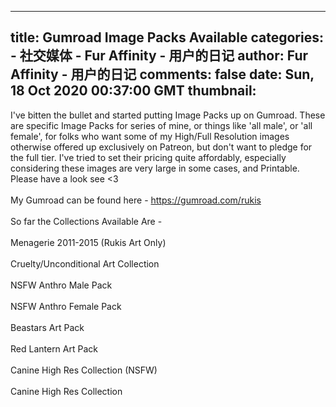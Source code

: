 
---
title: Gumroad Image Packs Available
categories: 
    - 社交媒体
    - Fur Affinity - 用户的日记
author: Fur Affinity - 用户的日记
comments: false
date: Sun, 18 Oct 2020 00:37:00 GMT
thumbnail: 
---

<div>   
<p></p><div class="journal-body">
                                I've bitten the bullet and started putting Image Packs up on Gumroad.  These are specific Image Packs for series of mine, or things like 'all male', or 'all female', for folks who want some of my High/Full Resolution images otherwise offered up exclusively on Patreon, but don't want to pledge for the full tier.  I've tried to set their pricing quite affordably, especially considering these images are very large in some cases, and Printable.  Please have a look see <3  <br>
<br>
My Gumroad can be found here - <a href="https://gumroad.com/rukis" title="https://gumroad.com/rukis" class="auto_link">https://gumroad.com/rukis</a><br>
<br>
So far the Collections Available Are -<br>
<br>
Menagerie 2011-2015 (Rukis Art Only)<br>
<br>
Cruelty/Unconditional Art Collection<br>
<br>
NSFW Anthro Male Pack<br>
<br>
NSFW Anthro Female Pack<br>
<br>
Beastars Art Pack<br>
<br>
Red Lantern Art Pack<br>
<br>
Canine High Res Collection (NSFW)<br>
<br>
Canine High Res Collection                            </div><p></p>  
</div>
            